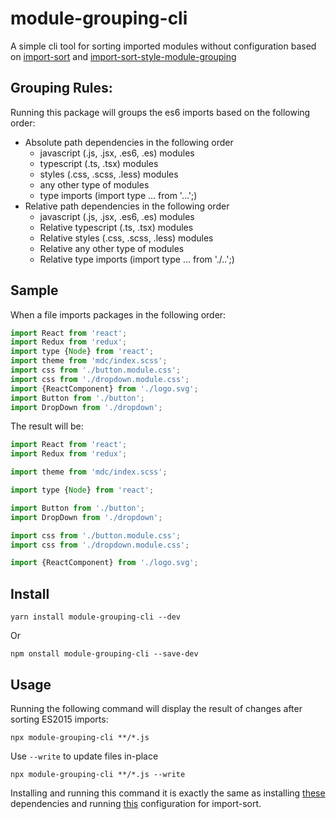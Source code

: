 # module-grouping-cli
A simple cli tool for sorting imported modules without configuration based on 
[import-sort](https://www.npmjs.com/package/import-sort) and 
[import-sort-style-module-grouping](https://www.npmjs.com/package/import-sort-style-module-grouping)

## Grouping Rules:
Running this package will groups the es6 imports based on the following order:

* Absolute path dependencies in the following order
    * javascript (.js, .jsx, .es6, .es) modules
    * typescript (.ts, .tsx) modules
    * styles (.css, .scss, .less) modules
    * any other type of modules
    * type imports (import type ... from '...';)
* Relative path dependencies in the following order
    * javascript (.js, .jsx, .es6, .es) modules
    * Relative typescript (.ts, .tsx) modules
    * Relative styles (.css, .scss, .less) modules
    * Relative any other type of modules
    * Relative type imports (import type ... from './..';)
    

## Sample
When a file imports packages in the following order:
```js
import React from 'react';
import Redux from 'redux';
import type {Node} from 'react';
import theme from 'mdc/index.scss';
import css from './button.module.css';
import css from './dropdown.module.css';
import {ReactComponent} from './logo.svg';
import Button from './button';
import DropDown from './dropdown';
```    

The result will be:
```js
import React from 'react';
import Redux from 'redux';

import theme from 'mdc/index.scss';

import type {Node} from 'react';

import Button from './button';
import DropDown from './dropdown';

import css from './button.module.css';
import css from './dropdown.module.css';

import {ReactComponent} from './logo.svg';
```
## Install
```
yarn install module-grouping-cli --dev
```

Or

```
npm onstall module-grouping-cli --save-dev
```

## Usage
Running the following command will display the result of changes after sorting ES2015 imports:

```
npx module-grouping-cli **/*.js
```

Use `--write` to update files in-place
```
npx module-grouping-cli **/*.js --write
```

Installing and running this command it is exactly the same as 
installing [these](https://www.npmjs.com/package/import-sort-style-module-grouping#install) dependencies and
running [this](https://www.npmjs.com/package/import-sort-style-module-grouping#config) 
configuration for import-sort. 